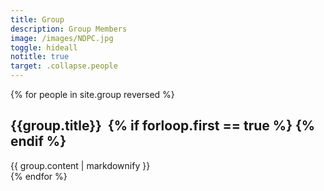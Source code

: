 ```yaml
---
title: Group
description: Group Members
image: /images/NDPC.jpg
toggle: hideall
notitle: true
target: .collapse.people
---
```


{% for people in site.group reversed %}
        
<a name="{{group.title | slugify }}"></a>
<h2 class="header-switch-onhover" data-image="{{ group.image }}">
    <a class="plus-icon minus" data-toggle="collapse" data-target=".collapse.{{group.title | replace: ' ', '' | replace: '&', '' }}" data-text="Collapse">{{group.title}}</a>&nbsp;
    {% if forloop.first == true %}
    {% endif %}
</h2>

<div class="collapse group {{group.title | replace: ' ', '' | replace: '&', ''}} show header-switch-onscroll" data-image="{{group.image }}">
    {{ group.content | markdownify }}
</div>
{% endfor %}